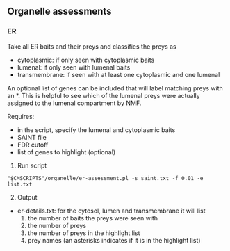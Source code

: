 ## Organelle assessments

### ER

Take all ER baits and their preys and classifies the preys as
* cytoplasmic: if only seen with cytoplasmic baits
* lumenal: if only seen with lumenal baits
* transmembrane: if seen with at least one cytoplasmic and one lumenal

An optional list of genes can be included that will label matching preys with an *. This is helpful to see which of the lumenal preys were actually assigned to the lumenal compartment by NMF.

Requires:
* in the script, specify the lumenal and cytoplasmic baits
* SAINT file
* FDR cutoff
* list of genes to highlight (optional)

1. Run script
```
"$CMSCRIPTS"/organelle/er-assessment.pl -s saint.txt -f 0.01 -e list.txt
```

2. Output
* er-details.txt: for the cytosol, lumen and transmembrane it will list
  1. the number of baits the preys were seen with
  2. the number of preys
  3. the number of preys in the highlight list
  4. prey names (an asterisks indicates if it is in the highlight list)
